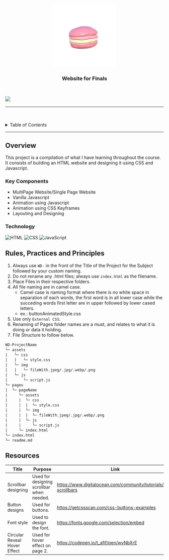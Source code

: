 <a name="readme-top">

<br/>

<br />
<div align="center">
  <a href="https://github.com/izgwein/">
  <!-- TODO: If you want to add logo or banner you can add it here -->
    <img src="./assets/img/macaron.png" alt="macaron" width="200" height="200">
  </a>
<!-- TODO: Change Title to the name of the title of your Project -->
  <h3 align="center">Website for Finals</h3>
</div>
<!-- TODO: Make a short description -->

<br />

<!-- TODO: Change the zyx-0314 into your github username  -->
<!-- TODO: Change the WD-Template-Project into the same name of your folder -->
![](https://visit-counter.vercel.app/counter.png?page=izgwein/WD-Finals)

---

<br />
<br />

<!-- TODO: If you want to add more layers for your readme -->
<details>
  <summary>Table of Contents</summary>
  <ol>
    <li>
      <a href="#overview">Overview</a>
      <ol>
        <li>
          <a href="#key-components">Key Components</a>
        </li>
        <li>
          <a href="#technology">Technology</a>
        </li>
      </ol>
    </li>
    <li>
      <a href="#rule,-practices-and-principles">Rules, Practices and Principles</a>
    </li>
    <li>
      <a href="#resources">Resources</a>
    </li>
  </ol>
</details>

---

## Overview

<!-- TODO: To be changed -->
<!-- The following are just sample -->

This project is a compilation of what I have learning throughout the course. It consists of building an HTML website and designing it using CSS and Javascript.

### Key Components
<!-- TODO: List of Key Components -->
<!-- The following are just sample -->
- MultiPage Website/Single Page Website
- Vanilla Javascript
- Animation using Javascript
- Animation using CSS Keyframes
- Layouting and Designing

### Technology
<!-- TODO: List of Technology Used -->
![HTML](https://img.shields.io/badge/HTML-E34F26?style=for-the-badge&logo=html5&logoColor=white)
![CSS](https://img.shields.io/badge/CSS-1572B6?style=for-the-badge&logo=css3&logoColor=white)
![JavaScript](https://img.shields.io/badge/JavaScript-F7DF1E?style=for-the-badge&logo=javascript&logoColor=white)

## Rules, Practices and Principles
1. Always use `WD-` in the front of the Title of the Project for the Subject followed by your custom naming.
2. Do not rename any .html files; always use `index.html` as the filename.
3. Place Files in their respective folders.
4. All file naming are in camel case.
   - Camel case is naming format where there is no white space in separation of each words, the first word is in all lower case while the succeding words first letter are in upper followed by lower cased letters.
   - ex.: buttonAnimatedStyle.css
5. Use only `External CSS`.
6. Renaming of Pages folder names are a must, and relates to what it is doing or data it holding.
7. File Structure to follow below.

```
WD-ProjectName
└─ assets
|   └─ css
|   |   └─ style.css
|   └─ img
|   |   └─ fileWith.jpeg/.jpg/.webp/.png
|   └─ js
|       └─ script.js
└─ pages
|  └─ pageName
|     └─ assets
|     |  └─ css
|     |  |  └─ style.css
|     |  └─ img
|     |  |  └─ fileWith.jpeg/.jpg/.webp/.png
|     |  └─ js
|     |     └─ script.js
|     └─ index.html
└─ index.html
└─ readme.md
```

## Resources

<!-- TODO: Add References -->
| Title | Purpose | Link |
|-|-|-|
| Scrollbar designing | Used for designing scrollbar when needed. | https://www.digitalocean.com/community/tutorials/css-scrollbars |
| Button designs | Used for buttons. | https://getcssscan.com/css-buttons-examples |
| Font style | Used to design the font. | https://fonts.google.com/selection/embed|
| Circular Reveal Hover Effect | Used for hover effect on page 2. | https://codepen.io/t_afif/pen/wvNbXrE |

